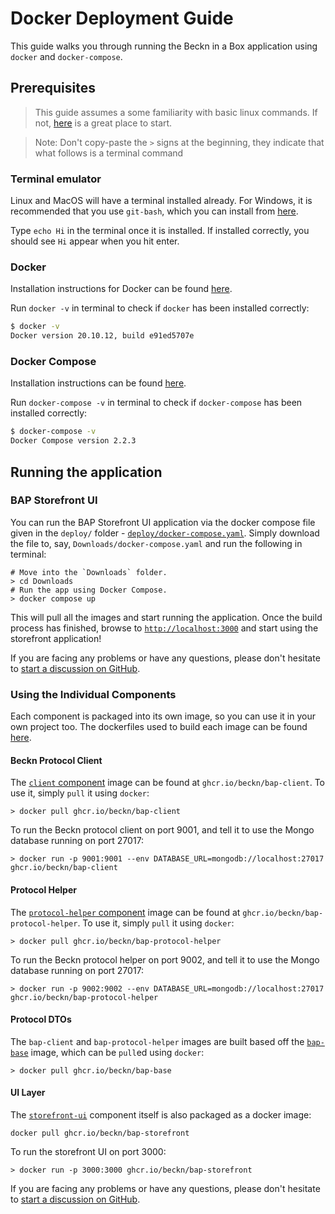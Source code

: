 # Docker Deployment Guide

This guide walks you through running the Beckn in a Box application using
`docker` and `docker-compose`.

## Prerequisites

> This guide assumes a some familiarity with basic linux commands. If not,
> [here](https://ubuntu.com/tutorials/command-line-for-beginners#1-overview) is
> a great place to start.

> Note: Don't copy-paste the `>` signs at the beginning, they indicate that what
> follows is a terminal command

### Terminal emulator

Linux and MacOS will have a terminal installed already. For Windows, it is
recommended that you use `git-bash`, which you can install from
[here](https://git-scm.com/download/win).

Type `echo Hi` in the terminal once it is installed. If installed correctly, you
should see `Hi` appear when you hit enter.

### Docker

Installation instructions for Docker can be found
[here](https://docs.docker.com/engine/install/).

Run `docker -v` in terminal to check if `docker` has been installed correctly:

```sh
$ docker -v
Docker version 20.10.12, build e91ed5707e
```

### Docker Compose

Installation instructions can be found
[here](https://docs.docker.com/engine/install/).

Run `docker-compose -v` in terminal to check if `docker-compose` has been
installed correctly:

```sh
$ docker-compose -v
Docker Compose version 2.2.3
```

## Running the application

### BAP Storefront UI

You can run the BAP Storefront UI application via the docker compose file given
in the `deploy/` folder -
[`deploy/docker-compose.yaml`](/deploy/docker-compose.yaml). Simply download the
file to, say, `Downloads/docker-compose.yaml` and run the following in terminal:

```
# Move into the `Downloads` folder.
> cd Downloads
# Run the app using Docker Compose.
> docker compose up
```

This will pull all the images and start running the application. Once the build
process has finished, browse to [`http://localhost:3000`](http://localhost:3000)
and start using the storefront application!

If you are facing any problems or have any questions, please don't hesitate to
[start a discussion on GitHub](https://github.com/beckn/bap-reference-app/discussions/new).

### Using the Individual Components

Each component is packaged into its own image, so you can use it in your own
project too. The dockerfiles used to build each image can be found
[here](/scripts/dockerfiles).

#### Beckn Protocol Client

The [`client` component](/readme.md#beckn-protocol-client) image can be found at
`ghcr.io/beckn/bap-client`. To use it, simply `pull` it using `docker`:

```
> docker pull ghcr.io/beckn/bap-client
```

To run the Beckn protocol client on port 9001, and tell it to use the Mongo
database running on port 27017:

```
> docker run -p 9001:9001 --env DATABASE_URL=mongodb://localhost:27017 ghcr.io/beckn/bap-client
```

#### Protocol Helper

The [`protocol-helper` component](/readme.md#protocol-helper) image can be found
at `ghcr.io/beckn/bap-protocol-helper`. To use it, simply `pull` it using
`docker`:

```
> docker pull ghcr.io/beckn/bap-protocol-helper
```

To run the Beckn protocol helper on port 9002, and tell it to use the Mongo
database running on port 27017:

```
> docker run -p 9002:9002 --env DATABASE_URL=mongodb://localhost:27017 ghcr.io/beckn/bap-protocol-helper
```

#### Protocol DTOs

The `bap-client` and `bap-protocol-helper` images are built based off the
[`bap-base`](/readme.md#protocol-dtos) image, which can be `pull`ed using
`docker`:

```
> docker pull ghcr.io/beckn/bap-base
```

#### UI Layer

The [`storefront-ui`](/readme.md#ui-layer) component itself is also packaged as
a docker image:

```
docker pull ghcr.io/beckn/bap-storefront
```

To run the storefront UI on port 3000:

```
> docker run -p 3000:3000 ghcr.io/beckn/bap-storefront
```

If you are facing any problems or have any questions, please don't hesitate to
[start a discussion on GitHub](https://github.com/beckn/bap-reference-app/discussions/new).
